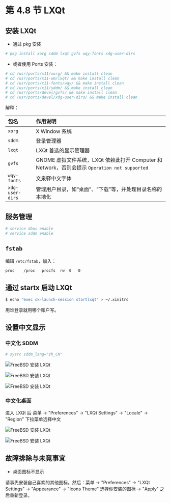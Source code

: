 # 第 4.8 节 LXQt

## 安装 LXQt

- 通过 pkg 安装

```sh
# pkg install xorg sddm lxqt gvfs wqy-fonts xdg-user-dirs
```

- 或者使用 Ports 安装：

```sh
# cd /usr/ports/x11/xorg/ && make install clean
# cd /usr/ports/x11-wm/lxqt/ && make install clean
# cd /usr/ports/x11-fonts/wqy/ && make install clean
# cd /usr/ports/x11/sddm/ && make install clean
# cd /usr/ports/devel/gvfs/ && make install clean
# cd /usr/ports/devel/xdg-user-dirs/ && make install clean 
```

解释：

| 包名               | 作用说明                                                                 |
|:--------------------|:--------------------------------------------------------------------------|
| `xorg`             |  X Window 系统 |
| `sddm`             | 登录管理器 |
| `lxqt`             | LXQt 首选的显示管理器 |
| `gvfs`             | GNOME 虚拟文件系统，LXQt 依赖此打开 Computer 和 Network，否则会提示 `Operation not supported`|
| `wqy-fonts`        | 文泉驿中文字体|
| `xdg-user-dirs`    | 管理用户目录，如“桌面”、“下载”等，并处理目录名称的本地化|


## 服务管理


```sh
# service dbus enable
# service sddm enable
```

## `fstab`

编辑 `/etc/fstab`，加入：

```sh
proc	/proc	procfs	rw	0	0
```

## 通过 startx 启动 LXQt

```sh
$ echo "exec ck-launch-session startlxqt" > ~/.xinitrc
```

用谁登录就用哪个账户写。

## 设置中文显示

### 中文化 SDDM

```sh
# sysrc sddm_lang="zh_CN"
```

![FreeBSD 安装 LXQt](../.gitbook/assets/lxqt1.png)

![FreeBSD 安装 LXQt](../.gitbook/assets/lxqt2.png)

![FreeBSD 安装 LXQt](../.gitbook/assets/lxqt3.png)

### 中文化桌面

进入 LXQt 后 菜单 -> "Preferences" -> "LXQt Settings" -> "Locale" -> "Region" 下拉菜单选择中文

![FreeBSD 安装 LXQt](../.gitbook/assets/lxqt4.png)

![FreeBSD 安装 LXQt](../.gitbook/assets/lxqt5.png)

## 故障排除与未竟事宜

- 桌面图标不显示

请事先安装自己喜欢的其他图标。然后：菜单 -> "Preferences" -> "LXQt Settings" -> "Appearance" -> "Icons Theme" 选择你安装的图标 -> "Apply" 之后重新登录。

